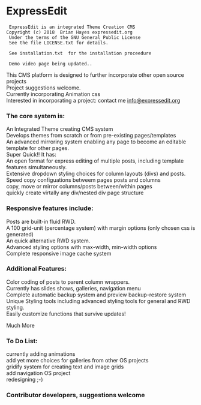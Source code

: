 # ExpressEdit
     ExpressEdit is an integrated Theme Creation CMS 
	Copyright (c) 2018  Brian Hayes expressedit.org 
     Under the terms of the GNU General Public License   
     See the file LICENSE.txt for details.  

     See installation.txt  for the installation proceedure 
     
     Demo video page being updated..  
       

This CMS platform is designed to further incorporate other open source projects<br>
Project suggestions welcome.<br>
Currently incorporating Animation css<br>
Interested in incorporating a project: contact me  info@expressedit.org<br>

<h3>The core system is:</h3>

An Integrated Theme creating CMS system<br>
Develops themes from scratch or from pre-existing pages/templates<br>
An advanced mirroring system enabling any page to become an editable template for other pages.<br>
Super Quick!! It has:<br>
An open format for express editing of multiple posts, including template features simultaneously.<br>
Extensive dropdown styling choices for column layouts (divs) and posts. <br>
Speed copy configuations betweem pages posts and columns<br>
copy, move or mirror columns/posts between/within  pages<br>
quickly create virtally any div/nested div page structure<br>

<h3>Responsive features include:</h3>
Posts are built-in fluid RWD.<br>
A 100 grid-unit (percentage system) with margin options   (only chosen css is generated)<br>
An quick alternative RWD system.<br>
Advanced styling options with max-width, min-width options<br>
Complete responsive image cache system<br>

<h3>Additional Features:</h3>
Color coding of posts to parent column wrappers.<br>
Currently has slides shows, galleries, navigation menu <br>
Complete automatic backup system and preview backup-restore system    <br>
Unique Styling tools including advanced styling tools for general and RWD styling.<br>
Easily customize functions that survive updates!<br>

Much More<br>

<h3>To Do List:</h3>
currently adding animations<br>
add yet more choices for galleries from other OS projects<br>
gridify system for creating text and image grids<br>
add navigation OS project<br>
redesigning ;-) <br>

<h3>Contributor developers, suggestions welcome</h3>
